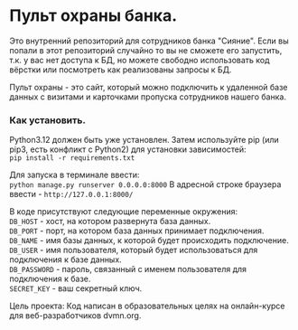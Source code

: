 # Пульт охраны банка.

Это внутренний репозиторий для сотрудников банка "Сияние". Если вы попали в этот репозиторий случайно
то вы не сможете его запустить, т.к. у вас нет доступа к БД, но можете свободно использовать
код вёрстки или посмотреть как реализованы запросы к БД.

Пульт охраны - это сайт, который можно подключить к удаленной базе данных с визитами и карточками пропуска 
сотрудников нашего банка.

### Как установить.

Python3.12 должен быть уже установлен. Затем используйте pip (или pip3, есть конфликт с Python2) для установки зависимостей:<br>
```pip install -r requirements.txt```

Для запуска в терминале ввести:<br>
```python manage.py runserver 0.0.0.0:8000```
В адресной строке браузера ввести - ```http://127.0.0.1:8000/```


В коде присутствуют следующие переменные окружения:<br>
```DB_HOST``` - хост, на котором развернута база данных.<br>
```DB_PORT``` - порт, на котором база данных принимает подключения.<br>
```DB_NAME``` - имя базы данных, к которой будет происходить подключение.<br>
```DB_USER``` - имя пользователя, который будет использоваться для подключения к базе данных.<br>
```DB_PASSWORD``` - пароль, связанный с именем пользователя для подключения к базе.<br>
```SECRET_KEY``` - ваш секретный ключ.

Цель проекта:
Код написан в образовательных целях на онлайн-курсе для веб-разработчиков dvmn.org.

